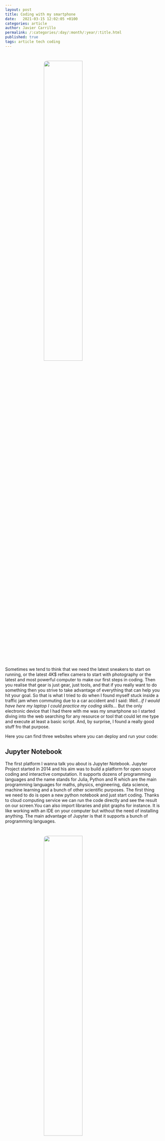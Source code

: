 ```yaml
---
layout: post
title: Coding with my smartphone
date:   2021-03-15 12:02:05 +0100
categories: article
author: Javier Carrillo
permalink: /:categories/:day/:month/:year/:title.html
published: true
tags: article tech coding
---
```

<h1><img style="display: block; margin-left: auto; margin-right: auto; width: 50%; border-radius: 10px" src="https://jcentercreation.github.io/JekyllPersonalWeb/assets/img/App development.png"></h1>

Sometimes we tend to think that we need the latest sneakers to start on running, or the latest 4K$ reflex camera to start with photography or the latest and most powerful computer to make our first steps in coding. Then you realise that gear is just gear, just tools, and that if you really want to do something then you strive to take advantage of everything that can help you hit your goal. So that is what I tried to do when I found myself stuck inside a traffic jam when commuting due to a car accident and I said: *Well...if I would have here my laptop I could practice my coding skills...* But the only electronic device that I had there with me was my smartphone so I started diving into the web searching for any resource or tool that could let me type and execute at least a basic script. And, by surprise, I found a really good stuff fro that purpose.

Here you can find three websites where you can deploy and run your code:

## Jupyter Notebook

The first platform I wanna talk you about is Jupyter Notebook. Jupyter Project started in 2014 and his aim was to build a platform for open source coding and interactive computation. It supports dozens of programming languages and the name stands for Julia, Python and R which are the main programming languages for maths, physics, engineering, data science, machine learning and a bunch of other scientific purposes. The first thing we need to do is open a new python notebook and just start coding. Thanks to cloud computing service we can run the code directly and see the result on our screen.You can also import libraries and plot graphs for instance. It is like working with an IDE on your computer but without the need of installing anything. The main advantage of Jupyter is that it supports a bunch of programming languages.

<h1><img style="display: block; margin-left: auto; margin-right: auto; width: 50%; border-radius: 10px" src="https://jcentercreation.github.io/JekyllPersonalWeb/assets/img/IMG_0171.PNG"></h1>

## CodePen

If you are a frontend developer this will be very useful for you because CodePen is developed for running HTML, CSS and JavaScript routines. It also provides like a social community support to show your work and learn from others developers, see their work and even copy their code.

<h1><img style="display: block; margin-left: auto; margin-right: auto; width: 50%; border-radius: 10px" src="https://jcentercreation.github.io/JekyllPersonalWeb/assets/img/IMG_0172.PNG"></h1>

## Google Colab

The last web platform for coding I wanna talk you about is Google Colab. This platform, as you could imaging was developed by Google, and allows you to run your Python scripts. This is an specific platform for those AI developers and scientist. Behind the platform there is a great hardware like powerful graphic cards which are very suitable for that purposes.

<h1><img style="display: block; margin-left: auto; margin-right: auto; width: 50%; border-radius: 10px" src="https://jcentercreation.github.io/JekyllPersonalWeb/assets/img/IMG_0173.PNG"></h1>

I made also a quick video about this topic:

<div style="text-align: center; height: 0; overflow: hidden; padding-bottom: 56.25%; padding-top: 30px; position: relative;">
<iframe src="https://www.youtube.com/embed/PRKzbc8vK6k" frameborder="0" allowfullscreen></iframe>
</div>